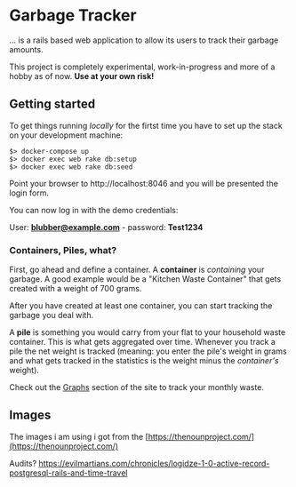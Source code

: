 # Garbage Tracker

... is a rails based web application to allow its users to track their garbage
amounts.

This project is completely experimental, work-in-progress and more of a hobby
as of now. **Use at your own risk!**

## Getting started

To get things running *locally* for the firtst time you have to set up the
stack on your development machine:

```
$> docker-compose up  
$> docker exec web rake db:setup  
$> docker exec web rake db:seed
```

Point your browser to http://localhost:8046 and you will be presented the login
form.

You can now log in with the demo credentials:

User: **blubber@example.com** - password: **Test1234**

### Containers, Piles, what?

First, go ahead and define a container. A **container** is *containing* your
garbage. A good example would be a "Kitchen Waste Container" that gets created
with a weight of 700 grams.

After you have created at least one container, you can start tracking the
garbage you deal with.

A **pile** is something you would carry from your flat to your household waste
container. This is what gets aggregated over time. Whenever you track a pile
the net weight is tracked (meaning: you enter the pile's weight in grams and
what gets tracked in the statistics is the weight minus the *container's*
weight).

Check out the [Graphs](http://localhost:8046/graphs) section of the site to
track your monthly waste.

## Images

The images i am using i got from the
[https://thenounproject.com/](https://thenounproject.com/)

Audits?
https://evilmartians.com/chronicles/logidze-1-0-active-record-postgresql-rails-and-time-travel
